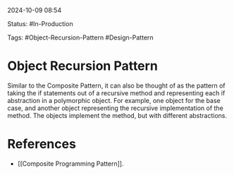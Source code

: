 
2024-10-09 08:54

Status: #In-Production

Tags: #Object-Recursion-Pattern #Design-Pattern 

# Object Recursion Pattern

Similar to the Composite Pattern, it can also be thought of as the pattern of taking the if statements out of a recursive method and representing each if abstraction in a polymorphic object. For example, one object for the base case, and another object representing the recursive implementation of the method. The objects implement the method, but with different abstractions.


# References

- [[Composite Programming Pattern]].
